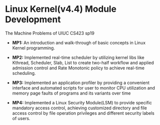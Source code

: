 # Linux Kernel(v4.4) Module Development

The Machine Problems of UIUC CS423 sp19
- <strong>MP1:</strong> An introduction and walk-through of basic concepts in Linux Kernel programming.

- <strong>MP2:</strong> Implemented real-time scheduler by utilizing kernel libs like Kthread, Scheduler, Slab, List to create two-half workflow and applied admission control and Rate Monotonic policy to achieve real-time scheduling.

- <strong>MP3:</strong> Implemented an application profiler by providing a convenient interface and automated scripts for user to monitor CPU utilization and memory page faults of programs and its variants over time

- <strong>MP4:</strong> Implemented a Linux Security Module(LSM) to provide specific mandatory access control, achieving
customized directory and file access control by file operation privileges and different security labels of users.
